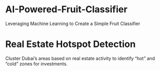 # AI-Powered-Fruit-Classifier
Leveraging Machine Learning to Create a Simple Fruit Classifier

# Real Estate Hotspot Detection
Cluster Dubai’s areas based on real estate activity to identify “hot” and “cold” zones for investments.


